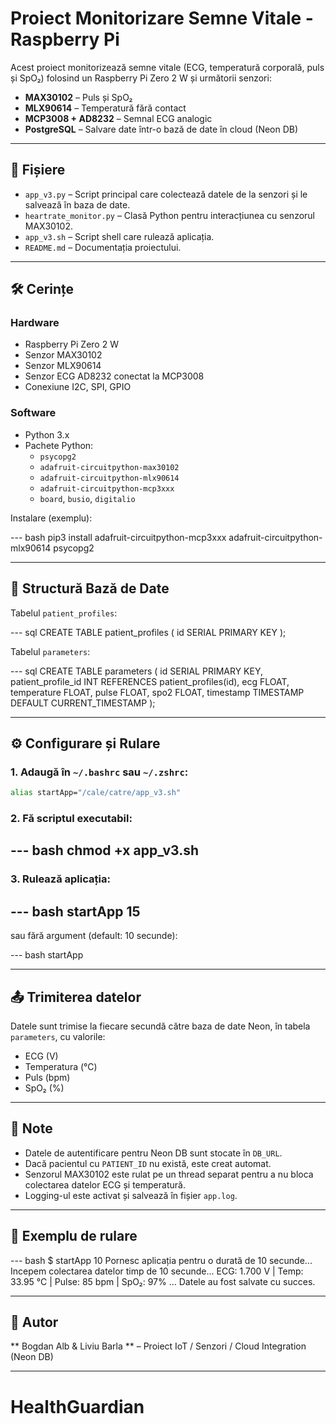 # Proiect Monitorizare Semne Vitale - Raspberry Pi

Acest proiect monitorizează semne vitale (ECG, temperatură corporală, puls și SpO₂) folosind un Raspberry Pi Zero 2 W și următorii senzori:

- **MAX30102** – Puls și SpO₂
- **MLX90614** – Temperatură fără contact
- **MCP3008 + AD8232** – Semnal ECG analogic
- **PostgreSQL** – Salvare date într-o bază de date în cloud (Neon DB)

---

## 📁 Fișiere

- `app_v3.py` – Script principal care colectează datele de la senzori și le salvează în baza de date.
- `heartrate_monitor.py` – Clasă Python pentru interacțiunea cu senzorul MAX30102.
- `app_v3.sh` – Script shell care rulează aplicația.
- `README.md` – Documentația proiectului.

---

## 🛠️ Cerințe

### Hardware

- Raspberry Pi Zero 2 W
- Senzor MAX30102
- Senzor MLX90614
- Senzor ECG AD8232 conectat la MCP3008
- Conexiune I2C, SPI, GPIO

### Software

- Python 3.x
- Pachete Python:
  - `psycopg2`
  - `adafruit-circuitpython-max30102`
  - `adafruit-circuitpython-mlx90614`
  - `adafruit-circuitpython-mcp3xxx`
  - `board`, `busio`, `digitalio`

Instalare (exemplu):

--- bash
pip3 install adafruit-circuitpython-mcp3xxx adafruit-circuitpython-mlx90614 psycopg2


---

## 🧠 Structură Bază de Date

Tabelul `patient_profiles`:

--- sql
CREATE TABLE patient_profiles (
    id SERIAL PRIMARY KEY
);

Tabelul `parameters`:

--- sql
CREATE TABLE parameters (
    id SERIAL PRIMARY KEY,
    patient_profile_id INT REFERENCES patient_profiles(id),
    ecg FLOAT,
    temperature FLOAT,
    pulse FLOAT,
    spo2 FLOAT,
    timestamp TIMESTAMP DEFAULT CURRENT_TIMESTAMP
);


---

## ⚙️ Configurare și Rulare

### 1. Adaugă în `~/.bashrc` sau `~/.zshrc`:

```bash
alias startApp="/cale/catre/app_v3.sh"
```

### 2. Fă scriptul executabil:

--- bash
chmod +x app_v3.sh
--- 

### 3. Rulează aplicația:

--- bash
startApp 15
--- 

sau fără argument (default: 10 secunde):

--- bash
startApp

---
## 📤 Trimiterea datelor

Datele sunt trimise la fiecare secundă către baza de date Neon, în tabela `parameters`, cu valorile:

- ECG (V)
- Temperatura (°C)
- Puls (bpm)
- SpO₂ (%)

---

## 📌 Note

- Datele de autentificare pentru Neon DB sunt stocate în `DB_URL`.
- Dacă pacientul cu `PATIENT_ID` nu există, este creat automat.
- Senzorul MAX30102 este rulat pe un thread separat pentru a nu bloca colectarea datelor ECG și temperatură.
- Logging-ul este activat și salvează în fișier `app.log`.

---

## 🧪 Exemplu de rulare

--- bash
$ startApp 10
Pornesc aplicația pentru o durată de 10 secunde...
Incepem colectarea datelor timp de 10 secunde...
ECG: 1.700 V | Temp: 33.95 °C | Pulse: 85 bpm | SpO₂: 97%
...
Datele au fost salvate cu succes.

---

## 📅 Autor

** Bogdan Alb & Liviu Barla ** – 
Proiect IoT / Senzori / Cloud Integration (Neon DB)

---
# HealthGuardian
